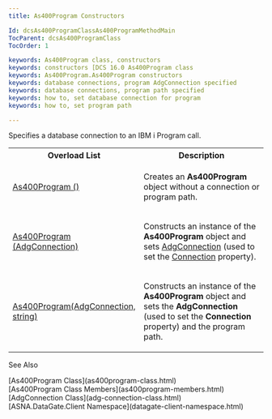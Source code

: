 ```yaml
---
title: As400Program Constructors

Id: dcsAs400ProgramClassAs400ProgramMethodMain
TocParent: dcsAs400ProgramClass
TocOrder: 1

keywords: As400Program class, constructors
keywords: constructors [DCS 16.0 As400Program class
keywords: As400Program.As400Program constructors
keywords: database connections, program AdgConnection specified
keywords: database connections, program path specified
keywords: how to, set database connection for program
keywords: how to, set program path

---
```


Specifies a database connection to an IBM i Program call.
<table class="dtTABLE" id="Table5" x-use-null-cells="x-use-null-cells" style="border-spacing: 0px;     x-cell-content-align: Top" cellspacing="0">
          <colgroup span="1">
            <col span="1" style="WIDTH: 20%" />
            <col span="1" style="WIDTH: 50%" />
          </colgroup>
          <tr>
            <th colspan="1" rowspan="1" style="height: 23px">
							Overload List
						</th>
            <th colspan="1" rowspan="1" style="height: 23px">
							Description</th>
          </tr>
          <tr>
            <td colspan="1" rowspan="1">

[As400Program ()](as400program-class-as400program-method1.html) 
</td>
            <td colspan="1" rowspan="1">

Creates an **As400Program** object without a connection or program path.
</td>
          </tr>
          <tr>
            <td colspan="1" rowspan="1">

[As400Program (AdgConnection)](as400program-class-as400program-method2.html) 
</td>
            <td colspan="1" rowspan="1">

Constructs an instance of the **As400Program** object and sets [ AdgConnection](adg-connection-class.html) (used to set the [Connection](as400program-class-connection-property.html) property).
</td>
          </tr>
          <tr>
            <td colspan="1" rowspan="1">

[As400Program(AdgConnection, string)](as400program-class-as400program-method3.html) 
</td>
            <td colspan="1" rowspan="1">

Constructs an instance of the **As400Program** object and sets the **AdgConnection** (used to set the **Connection** property) and the program path.
</td>
          </tr>
</table>

See Also

<dl />
      [As400Program Class](as400program-class.html)
      <br />
      [As400Program Class Members](as400program-members.html)
      <br />
      [AdgConnection Class](adg-connection-class.html)
      <br />
      [ASNA.DataGate.Client Namespace](datagate-client-namespace.html)

